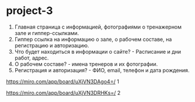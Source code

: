 # project-3

1) Главная страница с информацией, фотографиями о тренажерном зале и гиппер-ссылками.
2) Гиппер ссылка на информацию о зале, о рабочем составе, на регистрацию и авторизацию.
3) Что будет находиться в информации о сайте? - Расписание и дни работ, адрес.
4) О рабочем составе? - имена тренеров и их фотографии.
5) Регистрация и авторизация? - ФИО, email, телефон и дата рождения.

https://miro.com/app/board/uXjVN3DAgo4=/ 1


https://miro.com/app/board/uXjVN3DRHKs=/ 2










